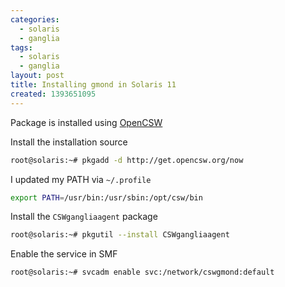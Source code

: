 ```yaml
---
categories:
  - solaris
  - ganglia
tags:
  - solaris
  - ganglia
layout: post
title: Installing gmond in Solaris 11
created: 1393651095
---
```

Package is installed using <a href="http://www.opencsw.org/" target="_blank">OpenCSW</a>

Install the installation source

```bash
root@solaris:~# pkgadd -d http://get.opencsw.org/now
```

I updated my PATH via `~/.profile`

```bash
export PATH=/usr/bin:/usr/sbin:/opt/csw/bin
```

Install the `CSWgangliaagent` package

```bash
root@solaris:~# pkgutil --install CSWgangliaagent
```

Enable the service in SMF

```bash
root@solaris:~# svcadm enable svc:/network/cswgmond:default
```